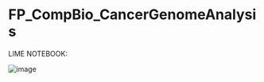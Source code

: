 # FP_CompBio_CancerGenomeAnalysis

LIME NOTEBOOK:


![image](https://github.com/joshualxndrs/FP_CompBio_CancerGenomeAnalysis/assets/91464375/582ce9e8-9903-41c2-84f0-f9171e9cd506)
